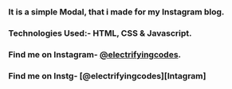### It is a simple Modal, that i made for my Instagram blog.

### Technologies Used:- HTML, CSS & Javascript.

### Find me on Instagram- [@electrifyingcodes][Instagram].
### Find me on Instg- [@electrifyingcodes][Intagram]
[Instagram]: https://www.instagram.com/electrifyingcodes